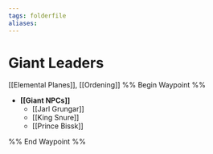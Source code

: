 ```yaml
---
tags: folderfile
aliases:
---
```


# Giant Leaders
[[Elemental Planes]], [[Ordening]]
%% Begin Waypoint %%
- **[[Giant NPCs]]**
	- [[Jarl Grungar]]
	- [[King Snure]]
	- [[Prince Bissk]]

%% End Waypoint %%
